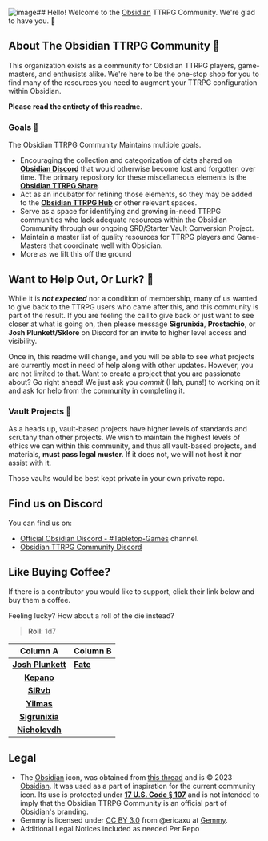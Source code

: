 ![image](https://github.com/user-attachments/assets/477735d1-1cde-49b9-a448-73632b59d76c)## Hello! Welcome to the [Obsidian](http://obsidian.md) TTRPG Community. We're glad to have you. 👋

## About The Obsidian TTRPG Community 🎲
This organization exists as a community for Obsidian TTRPG players, game-masters, and enthusists alike. We're here to be the one-stop shop for you to find many of the resources you need to augment your TTRPG configuration within Obsidian. 

**Please read the entirety of this readm**e.

### Goals 🥅

The Obsidian TTRPG Community Maintains multiple goals.

- Encouraging the collection and categorization of data shared on **[Obsidian Discord](https://discord.gg/obsidianmd)** that would otherwise become lost and forgotten over time. The primary repository for these miscellaneous elements is the **[Obsidian TTRPG Share](https://github.com/Obsidian-TTRPG-Community/ObsidianTTRPGShare)**.
- Act as an incubator for refining those elements, so they may be added to the **[Obsidian TTRPG Hub](https://publish.obsidian.md/hub/04+-+Guides%2C+Workflows%2C+%26+Courses/for+TTRPG)** or other relevant spaces.
- Serve as a space for identifying and growing in-need TTRPG communities who lack adequate resources within the Obsidian Community through our ongoing SRD/Starter Vault Conversion Project.
- Maintain a master list of quality resources for TTRPG players and Game-Masters that coordinate well with Obsidian.
- More as we lift this off the ground

## Want to Help Out, Or Lurk? 🫶

While it is _**not expected**_ nor a condition of membership, many of us wanted to give back to the TTRPG users who came after this, and this community is part of the result. If you are feeling the call to give back or just want to see closer at what is going on, then please message **Sigrunixia**, **Prostachio**, or **Josh Plunkett/Sklore** on Discord for an invite to higher level access and visibility. 

Once in, this readme will change, and you will be able to see what projects are currently most in need of help along with other updates. However, you are not limited to that. Want to create a project that you are passionate about? Go right ahead! We just ask you *commit* (Hah, puns!) to working on it and ask for help from the community in completing it. 

### Vault Projects 📌

As a heads up, vault-based projects have higher levels of standards and scrutany than other projects. We wish to maintain the highest levels of ethics we can within this community, and thus all vault-based projects, and materials, **must pass legal muster**. If it does not, we will not host it nor assist with it. 

Those vaults would be best kept private in your own private repo.

## Find us on Discord

You can find us on:
- [Official Obsidian Discord - #Tabletop-Games](https://discord.gg/obsidianmd) channel.
- [Obsidian TTRPG Community Discord](https://discord.gg/CdM9UCJdwU)

## Like Buying Coffee?

If there is a contributor you would like to support, click their link below and buy them a coffee.

Feeling lucky? How about a roll of the die instead?

> **Roll**: 1d7

|                           Column A                           | Column B                                |
|:------------------------------------------------------------:|-----------------------------------------|
| **[Josh Plunkett](https://www.patreon.com/join/JPlunkett?)** | **[Fate](https://ko-fi.com/fatebreak)** |
|      **[Kepano](https://www.buymeacoffee.com/kepano)**       |                                         |
|             **[SlRvb](https://ko-fi.com/slrvb)**             |                                         |
|            **[Yilmas](https://ko-fi.com/yilmas)**            |                                         |
|        **[Sigrunixia](https://ko-fi.com/sigrunixia)**        |                                         |
|        **[Nicholevdh](https://ko-fi.com/nicolevdh)**         |                                         |



## Legal
- The [Obsidian](https://obsidian.md/) icon, was obtained from [this thread](https://forum.obsidian.md/t/is-there-a-svg-icon-of-obsidian/20075/4) and is © 2023 [Obsidian](http://obsidian.md/ "Obsidian"). It was used as a part of inspiration for the current community icon. Its use is protected under **[17 U.S. Code § 107](https://www.copyright.gov/title17/92chap1.html#107)** and is not intended to imply that the Obsidian TTRPG Community is an official part of Obsidian's branding. 
- Gemmy is licensed under [CC BY 3.0](https://creativecommons.org/licenses/by/3.0/) from @ericaxu at [Gemmy](https://github.com/ericaxu/Gemmy).
- Additional Legal Notices included as needed Per Repo
